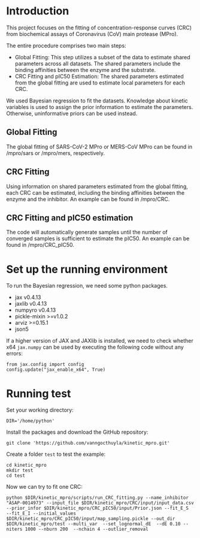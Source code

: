 # Introduction

This project focuses on the fitting of concentration-response curves (CRC) from biochemical assays of Coronavirus (CoV) main protease (MPro).

The entire procedure comprises two main steps:

-	Global Fitting: This step utilizes a subset of the data to estimate shared parameters across all datasets. The shared parameters include the binding affinities between the enzyme and the substrate.
-	CRC Fitting and pIC50 Estimation: The shared parameters estimated from the global fitting are used to estimate local parameters for each CRC.

We used Bayesian regression to fit the datasets. Knowledge about kinetic variables is used to assign the prior information to estimate the parameters. Otherwise, uninformative priors can be used instead.


## Global Fitting

The global fitting of SARS-CoV-2 MPro or MERS-CoV MPro can be found in /mpro/sars or /mpro/mers, respectively.

## CRC Fitting

Using information on shared parameters estimated from the global fitting, each CRC can be estimated, including the binding affinities between the enzyme and the inhibitor. An example can be found in /mpro/CRC.

## CRC Fitting and pIC50 estimation

The code will automatically generate samples until the number of converged samples is sufficient to estimate the pIC50. An example can be found in /mpro/CRC_pIC50.

# Set up the running environment

To run the Bayesian regression, we need some python packages. 

  * jax v0.4.13
  * jaxlib v0.4.13
  * numpyro v0.4.13
  * pickle-mixin >=v1.0.2
  * arviz >=0.15.1
  * json5

If a higher version of JAX and JAXlib is installed, we need to check whether x64 `jax.numpy` can be used by executing the following code without any errors:

    from jax.config import config
    config.update("jax_enable_x64", True)

# Running test

Set your working directory:
    
    DIR='/home/python'

Install the packages and download the GitHub repository:
    
    git clone 'https://github.com/vanngocthuyla/kinetic_mpro.git'

Create a folder `test` to test the example:
    
    cd kinetic_mpro
    mkdir test
    cd test

Now we can try to fit one CRC:

    python $DIR/kinetic_mpro/scripts/run_CRC_fitting.py --name_inhibitor "ASAP-0014973" --input_file $DIR/kinetic_mpro/CRC/input/input_data.csv --prior_infor $DIR/kinetic_mpro/CRC_pIC50/input/Prior.json --fit_E_S  --fit_E_I --initial_values $DIR/kinetic_mpro/CRC_pIC50/input/map_sampling.pickle --out_dir $DIR/kinetic_mpro/test --multi_var  --set_lognormal_dE  --dE 0.10 --niters 1000 --nburn 200  --nchain 4 --outlier_removal

